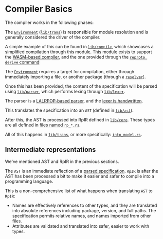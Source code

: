 # Compiler Basics

The compiler works in the following phases:

The [`Environment`] ([`lib/trans`]) is responsible for module resolution and is generally
considered the driver of the compiler.

A simple example of this can be found in [`lib/compile`], which showcases a simplified compilation
through this module.
This module exists to support the [WASM-based compiler], and the one provided through the
[`reproto derive` command]

The [`Environment`] requires a target for compilation, either through immediately importing a file,
or another package (through a [`resolver`]).

Once this has been provided, the content of the specification will be parsed using [`lib/parser`],
which performs lexing through [`lib/lexer`].

The parser is a [LALRPOP-based parser], and the [lexer is handwritten].

This translates the specification into an `AST` (defined in [`lib/ast`]).

After this, the AST is processed into RpIR defined in [`lib/core`]. These types are all defined in
[files named `rp_*.rs`].

All of this happens in [`lib/trans`], or more specifically: [`into_model.rs`].

[`lib/trans`]: /lib/trans
[`into_model.rs`]: /lib/trans/into_model.rs
[`lib/compile`]: /lib/compile
[`lib/parser`]: /lib/parser
[`lib/lexer`]: /lib/lexer
[`lib/ast`]: /lib/ast
[`lib/core`]: /lib/core
[`Environment`]: /lib/trans/environment.rs
[WASM-based compiler]: /eval/reproto_wasm.rs
[`reproto derive` command]: /cli/src/ops/derive.rs
[`resolver`]: /lib/core/src/resolver.rs
[LALRPOP-based parser]: /lib/parser/src/parser.lalrpop
[lexer is handwritten]: /lib/lexer/lexer.rs
[files named `rp_*.rs`]: /lib/core/src

## Intermediate representations

We've mentioned AST and RpIR in the previous sections.

The `AST` is an immediate reflection of a [parsed specification].
`RpIR` is after the AST has been processed a bit to make it easier and safer to compile into a
programming language.

This is a non-comprehensive list of what happens when translating `AST` to `RpIR`:

* Names are effectively references to other types, and they are translated into absolute
  references including package, version, and full paths.
  The specification permits relative names, and names imported from other files.
* Attributes are validated and translated into safer, easier to work with types.

[parsed specification]: /doc/spec.md
